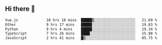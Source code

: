 ## Hi there 👋

<!--START_SECTION:waka-->

```txt
Vue.js             10 hrs 10 mins  █████▒░░░░░░░░░░░░░░░░░░░   21.69 %
Other              9 hrs 17 mins   █████░░░░░░░░░░░░░░░░░░░░   19.83 %
Python             9 hrs 4 mins    █████░░░░░░░░░░░░░░░░░░░░   19.34 %
TypeScript         7 hrs 26 mins   ████░░░░░░░░░░░░░░░░░░░░░   15.88 %
JavaScript         2 hrs 41 mins   █▒░░░░░░░░░░░░░░░░░░░░░░░   05.75 %
```

<!--END_SECTION:waka-->
